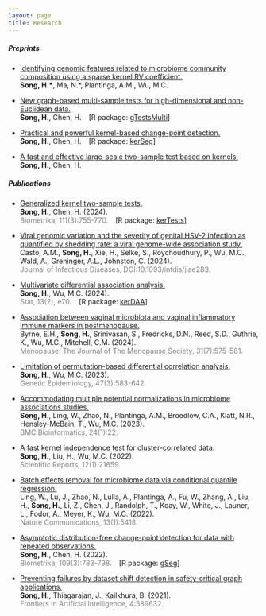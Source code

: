 ```yaml
---
layout: page
title: Research
---
```


##### Preprints

* [Identifying genomic features related to microbiome community composition using a sparse kernel RV coefficient.]() \
  **Song, H.\***, Ma, N.\*, Plantinga, A.M., Wu, M.C.
  
* [New graph-based multi-sample tests for high-dimensional and non-Euclidean data.](https://arxiv.org/pdf/2205.13787.pdf) \
  **Song, H.**, Chen, H. &ensp; [R package: [gTestsMulti](https://cran.r-project.org/web/packages/gTestsMulti/index.html)]
  
* [Practical and powerful kernel-based change-point detection.](https://arxiv.org/pdf/2206.01853.pdf)  \
  **Song, H.**, Chen, H. &ensp; [R package: [kerSeg](https://cran.r-project.org/web/packages/kerSeg/index.html)]
  
* [A fast and effective large-scale two-sample test based on kernels.](https://arxiv.org/pdf/2110.03118.pdf) \
  **Song, H.**, Chen, H.

  
##### Publications

* [Generalized kernel two-sample tests.](https://academic.oup.com/biomet/article/111/3/755/7420214) \
  **Song, H.**, Chen, H. (2024).    \
  <span style="color:grey"> Biometrika, 111(3):755-770. </span> &ensp; [R package: [kerTests](https://cran.r-project.org/web/packages/kerTests/index.html)]

* [Viral genomic variation and the severity of genital HSV-2 infection as quantified by shedding rate: a viral genome-wide association study.](https://academic.oup.com/jid/advance-article/doi/10.1093/infdis/jiae283/7683852) \
  Casto, A.M., **Song, H.**, Xie, H., Selke, S., Roychoudhury, P., Wu, M.C., Wald, A., Greninger, A.L., Johnston, C. (2024). \
  <span style="color:grey"> Journal of Infectious Diseases, DOI:10.1093/infdis/jiae283. </span>
  
* [Multivariate differential association analysis.](https://onlinelibrary.wiley.com/doi/10.1002/sta4.704) \
  **Song, H.**, Wu, M.C. (2024). \
  <span style="color:grey"> Stat, 13(2), e70. </span> &ensp; [R package: [kerDAA](https://cran.r-project.org/web/packages/kerDAA/index.html)]
  
* [Association between vaginal microbiota and vaginal inflammatory immune markers in postmenopause.](https://journals.lww.com/menopausejournal/fulltext/2024/07000/association_between_vaginal_microbiota_and_vaginal.3.aspx) \
  Byrne, E.H., **Song, H.**, Srinivasan, S., Fredricks, D.N., Reed, S.D., Guthrie, K., Wu, M.C., Mitchell, C.M. (2024). \
  <span style="color:grey"> Menopause: The Journal of The Menopause Society, 31(7):575-581. </span>
  
* [Limitation of permutation-based differential correlation analysis.](https://onlinelibrary.wiley.com/doi/10.1002/gepi.22540) \
  **Song, H.**, Wu, M.C. (2023).  \
  <span style="color:grey"> Genetic Epidemiology, 47(3):583-642. </span>
  
* [Accommodating multiple potential normalizations in microbiome associations studies.](https://bmcbioinformatics.biomedcentral.com/articles/10.1186/s12859-023-05147-w)   \
  **Song, H.**, Ling, W., Zhao, N., Plantinga, A.M., Broedlow, C.A., Klatt, N.R., Hensley-McBain, T., Wu, M.C. (2023). \
  <span style="color:grey"> BMC Bioinformatics, 24(1):22. </span>
  
* [A fast kernel independence test for cluster-correlated data.](https://www.nature.com/articles/s41598-022-26278-9) \
  **Song, H.**, Liu, H., Wu, M.C. (2022).  
  <span style="color:grey"> Scientific Reports, 12(1):21659. </span>
  
* [Batch effects removal for microbiome data via conditional quantile regression.](https://www.nature.com/articles/s41467-022-33071-9)  \
  Ling, W., Lu, J., Zhao, N., Lulla, A., Plantinga, A., Fu, W., Zhang, A., Liu, H., **Song, H.**, Li, Z., Chen, J., Randolph, T., Koay, W., White, J., Launer, L., Fodor, A., Meyer, K., Wu, M.C. (2022). \
  <span style="color:grey"> Nature Communications, 13(1):5418. </span>
  
* [Asymptotic distribution-free change-point detection for data with repeated observations.](https://academic.oup.com/biomet/article/109/3/783/6377777?guestAccessKey=5af540ec-9d89-44b5-b04c-86c81bcd86a4)  \
  **Song, H.**, Chen, H. (2022).   
  <span style="color:grey"> Biometrika, 109(3):783-798. </span> &ensp; [R package: [gSeg](https://cran.r-project.org/web/packages/gSeg/index.html)]
  
* [Preventing failures by dataset shift detection in safety-critical graph applications.](https://www.frontiersin.org/articles/10.3389/frai.2021.589632/full)  \
  **Song, H.**, Thiagarajan, J., Kailkhura, B. (2021).  
  <span style="color:grey"> Frontiers in Artificial Intelligence, 4:589632. </span>
